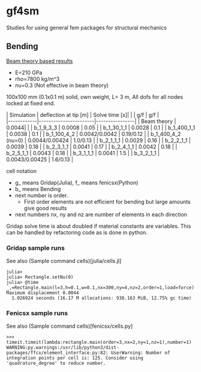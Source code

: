 # gf4sm
Studies for using general fem packages for structural mechanics

## Bending

[Beam theory based results](https://docs.google.com/spreadsheets/d/1350EPOZFU3kTkPZUV8PogOySmf1ne2bMS18DN-5WTs4/)
 * E=210 GPa
 * rho=7800 kg/m^3
 * nu=0.3 (Not effective in beam theory)

100x100 mm (0.1x0.1 m) solid, own weight, L= 3 m, All dofs for all nodes locked at fixed end.

| Simulation | deflection at tip [m] | Solve time [s]|
|  | g/f | g/f |   
|------------|-----------------------|----------------|
| Beam theory | 0.0044| |
| b_1_9_3_3 | 0.0008 | 0.05 | 
| b_1_30_1_1 | 0.0028 | 0.1 | 
| b_1_400_1_1 | 0.0038 | 0.1 | 
| b_1_100_4_2 | 0.0042/0.0042 | 0.19/0.12 |
| b_1_400_4_2 (nu=0) | 0.0044/0.00424 | 1.0/0.13 |
| b_2_1_1_1 | 0.0029 | 0.16 | 
| b_2_2_1_1 | 0.0039 | 0.18 | 
| b_2_3_1_1 | 0.0041 | 0.17 | 
| b_2_4_1_1 | 0.0042 | 0.18 | 
| b_2_5_1_1 | 0.0043 | 0.18 | 
| b_3_1_1_1 | 0.0041 | 1.5 |
| b_3_2_1_1 | 0.0043/0.00425 | 1.6/0.13 |

cell notation
 * g_ means Gridap(Julia), f_ means fenicsx(Python)
 * b_ means Bending
 * next number is order.
   * First order elements are not efficient for bending but large amounts give good results
 * next numbers nx, ny and nz are number of elements in each direction

Gridap solve time is about doubled if material constants are variables. 
This can be handled by refactoring code as is done in python.

### Gridap sample runs
See also (Sample command cells)[julia/cells.jl]
```
julia> 
julia> Rectangle.setNu(0)
julia> @time _,=Rectangle.main(l=3,h=0.1,w=0.1,nx=300,ny=4,nz=2,order=1,load=force)
Maximum displacement 0.0044
  1.026924 seconds (16.17 M allocations: 938.163 MiB, 12.75% gc time)
```

### Fenicsx sample runs
See also (Sample command cells)[fenicsx/cells.py]
```
>>> timeit.timeit(lambda:rectangle.main(order=3,nx=2,ny=1,nz=1),number=1)
WARNING:py.warnings:/usr/lib/python3/dist-packages/ffcx/element_interface.py:82: UserWarning: Number of integration points per cell is: 125. Consider using 'quadrature_degree' to reduce number.
```
